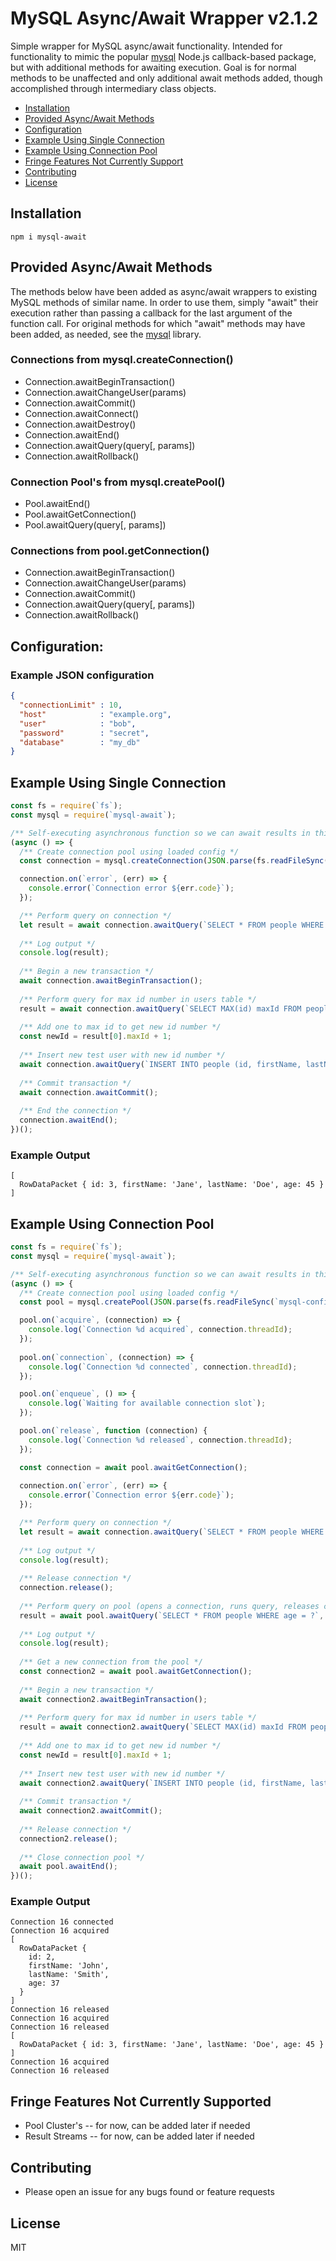 # MySQL Async/Await Wrapper v2.1.2

Simple wrapper for MySQL async/await functionality.  Intended for functionality to mimic the popular [mysql](https://github.com/mysqljs/mysql) Node.js callback-based package, but with additional methods for awaiting execution.  Goal is for normal methods to be unaffected and only additional await methods added, though accomplished through intermediary class objects.

* [Installation](#installation)
* [Provided Async/Await Methods](#provided-asyncawait-methods)
* [Configuration](#configuration)
* [Example Using Single Connection](#example-using-single-connection)
* [Example Using Connection Pool](#example-using-connection-pool)
* [Fringe Features Not Currently Support](#fringe-features-not-currently-supported)
* [Contributing](#contributing)
* [License](#license)

## Installation

```console
npm i mysql-await
```

## Provided Async/Await Methods

The methods below have been added as async/await wrappers to existing MySQL methods of similar name.  In order to use them, simply "await" their execution rather than passing a callback for the last argument of the function call.  For original methods for which "await" methods may have been added, as needed, see the [mysql](https://github.com/mysqljs/mysql) library.

### Connections from mysql.createConnection()

* Connection.awaitBeginTransaction()
* Connection.awaitChangeUser(params)
* Connection.awaitCommit()
* Connection.awaitConnect()
* Connection.awaitDestroy()
* Connection.awaitEnd()
* Connection.awaitQuery(query[, params])
* Connection.awaitRollback()

### Connection Pool's from mysql.createPool()

* Pool.awaitEnd()
* Pool.awaitGetConnection()
* Pool.awaitQuery(query[, params])

### Connections from pool.getConnection()

* Connection.awaitBeginTransaction()
* Connection.awaitChangeUser(params)
* Connection.awaitCommit()
* Connection.awaitQuery(query[, params])
* Connection.awaitRollback()

## Configuration:

### Example JSON configuration

```json
{
  "connectionLimit" : 10,
  "host"            : "example.org",
  "user"            : "bob",
  "password"        : "secret",
  "database"        : "my_db"
}
```

## Example Using Single Connection

```javascript
const fs = require(`fs`);
const mysql = require(`mysql-await`);

/** Self-executing asynchronous function so we can await results in this example */
(async () => {
  /** Create connection pool using loaded config */
  const connection = mysql.createConnection(JSON.parse(fs.readFileSync(`mysql-config.json`)));

  connection.on(`error`, (err) => {
    console.error(`Connection error ${err.code}`);
  });

  /** Perform query on connection */
  let result = await connection.awaitQuery(`SELECT * FROM people WHERE lastName = ?`, [`Doe`]);
  
  /** Log output */
  console.log(result);
    
  /** Begin a new transaction */
  await connection.awaitBeginTransaction();
  
  /** Perform query for max id number in users table */
  result = await connection.awaitQuery(`SELECT MAX(id) maxId FROM people`);
  
  /** Add one to max id to get new id number */
  const newId = result[0].maxId + 1;
  
  /** Insert new test user with new id number */
  await connection.awaitQuery(`INSERT INTO people (id, firstName, lastName, age) VALUES (?, ?, ?, ?)`, [newId, `Ebenezer`, `Scrooge`, 142]);
  
  /** Commit transaction */
  await connection.awaitCommit();
  
  /** End the connection */
  connection.awaitEnd();
})();

```

### Example Output

```console
[
  RowDataPacket { id: 3, firstName: 'Jane', lastName: 'Doe', age: 45 }
]
```

## Example Using Connection Pool

```javascript
const fs = require(`fs`);
const mysql = require(`mysql-await`);

/** Self-executing asynchronous function so we can await results in this example */
(async () => {
  /** Create connection pool using loaded config */
  const pool = mysql.createPool(JSON.parse(fs.readFileSync(`mysql-config.json`)));

  pool.on(`acquire`, (connection) => {
    console.log(`Connection %d acquired`, connection.threadId);
  });
  
  pool.on(`connection`, (connection) => {
    console.log(`Connection %d connected`, connection.threadId);
  });

  pool.on(`enqueue`, () => {
    console.log(`Waiting for available connection slot`);
  });

  pool.on(`release`, function (connection) {
    console.log(`Connection %d released`, connection.threadId);
  });

  const connection = await pool.awaitGetConnection();
  
  connection.on(`error`, (err) => {
    console.error(`Connection error ${err.code}`);
  });

  /** Perform query on connection */
  let result = await connection.awaitQuery(`SELECT * FROM people WHERE lastName = ?`, [`Smith`]);
  
  /** Log output */
  console.log(result);
  
  /** Release connection */
  connection.release();
    
  /** Perform query on pool (opens a connection, runs query, releases connection) */
  result = await pool.awaitQuery(`SELECT * FROM people WHERE age = ?`, [45]);
  
  /** Log output */
  console.log(result);
  
  /** Get a new connection from the pool */
  const connection2 = await pool.awaitGetConnection();
  
  /** Begin a new transaction */
  await connection2.awaitBeginTransaction();
  
  /** Perform query for max id number in users table */
  result = await connection2.awaitQuery(`SELECT MAX(id) maxId FROM people`);
  
  /** Add one to max id to get new id number */
  const newId = result[0].maxId + 1;
  
  /** Insert new test user with new id number */
  await connection2.awaitQuery(`INSERT INTO people (id, firstName, lastName, age) VALUES (?, ?, ?, ?)`, [newId, `Jacob`, `Marley`, 147]);
  
  /** Commit transaction */
  await connection2.awaitCommit();
  
  /** Release connection */
  connection2.release();
  
  /** Close connection pool */
  await pool.awaitEnd();
})();
```

### Example Output 

```console
Connection 16 connected
Connection 16 acquired
[
  RowDataPacket {
    id: 2,
    firstName: 'John',
    lastName: 'Smith',
    age: 37
  }
]
Connection 16 released
Connection 16 acquired
Connection 16 released
[
  RowDataPacket { id: 3, firstName: 'Jane', lastName: 'Doe', age: 45 }
]
Connection 16 acquired
Connection 16 released
```
  
## Fringe Features Not Currently Supported

* Pool Cluster's -- for now, can be added later if needed
* Result Streams -- for now, can be added later if needed

## Contributing

* Please open an issue for any bugs found or feature requests

## License

MIT
